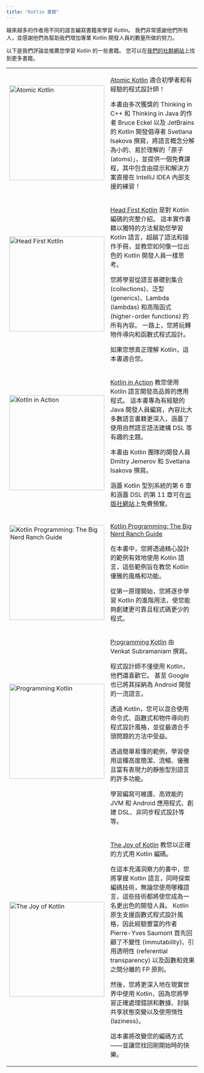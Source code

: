 ```yaml
---
title: "Kotlin 書籍"
---
```

越來越多的作者用不同的語言編寫書籍來學習 Kotlin。 我們非常感謝他們所有人，並感謝他們為幫助我們增加專業 Kotlin 開發人員的數量所做的努力。

以下是我們評論並推薦您學習 Kotlin 的一些書籍。 您可以在[我們的社群網站](https://kotlin.link/)上找到更多書籍。
<table >
<tr>
<td>
<img src="/img/atomic-kotlin.png" alt="Atomic Kotlin" width="250"/>
</td>
<td>

[Atomic Kotlin](https://www.atomickotlin.com/atomickotlin/) 適合初學者和有經驗的程式設計師！

本書由多次獲獎的 Thinking in C++ 和 Thinking in Java 的作者 Bruce Eckel 以及 JetBrains 的 Kotlin 開發倡導者 Svetlana Isakova 撰寫，將語言概念分解為小的、易於理解的「原子 (atoms)」，並提供一個免費課程，其中包含由提示和解決方案直接在 IntelliJ IDEA 內部支援的練習！
</td>
</tr>
<tr>
<td>
<img src="/img/head-first-kotlin.jpeg" alt="Head First Kotlin" width="250"/>
</td>
<td>

[Head First Kotlin](https://www.oreilly.com/library/view/head-first-kotlin/9781491996683/) 是對 Kotlin 編碼的完整介紹。 這本實作書籍以獨特的方法幫助您學習 Kotlin 語言，超越了語法和操作手冊，並教您如何像一位出色的 Kotlin 開發人員一樣思考。

您將學習從語言基礎到集合 (collections)、泛型 (generics)、Lambda (lambdas) 和高階函式 (higher-order functions) 的所有內容。 一路上，您將玩轉物件導向和函數式程式設計。

如果您想真正理解 Kotlin，這本書適合您。
</td>
</tr>
<tr>
<td>
<img src="/img/kotlin-in-action.png" alt="Kotlin in Action" width="250"/>
</td>
<td>

[Kotlin in Action](https://manning.com/books/kotlin-in-action) 教您使用 Kotlin 語言開發高品質的應用程式。 這本書專為有經驗的 Java 開發人員編寫，內容比大多數語言書籍更深入，涵蓋了使用自然語言語法建構 DSL 等有趣的主題。

本書由 Kotlin 團隊的開發人員 Dmitry Jemerov 和 Svetlana Isakova 撰寫。

涵蓋 Kotlin 型別系統的第 6 章和涵蓋 DSL 的第 11 章可在[出版社網站](https://www.manning.com/books/kotlin-in-action#downloads)上免費預覽。
</td>
</tr>
<tr>
<td>
<img src="/img/big-nerd-ranch-guide.jpg" alt="Kotlin Programming: The Big Nerd Ranch Guide" width="250"/>
</td>
<td>

[Kotlin Programming: The Big Nerd Ranch Guide](https://www.amazon.com/Kotlin-Programming-Nerd-Ranch-Guide/dp/0135161630)

在本書中，您將透過精心設計的範例有效地使用 Kotlin 語言，這些範例旨在教您 Kotlin 優雅的風格和功能。

從第一原理開始，您將逐步學習 Kotlin 的進階用法，使您能夠創建更可靠且程式碼更少的程式。
</td>
</tr>
<tr>
<td>
<img src="/img/programming-kotlin.png" alt="Programming Kotlin" width="250"/>
</td>
<td>

[Programming Kotlin](https://pragprog.com/book/vskotlin/programming-kotlin) 由 Venkat Subramaniam 撰寫。

程式設計師不僅使用 Kotlin，他們還喜歡它。 甚至 Google 也已將其採納為 Android 開發的一流語言。

透過 Kotlin，您可以混合使用命令式、函數式和物件導向的程式設計風格，並從最適合手頭問題的方法中受益。

透過簡單易懂的範例，學習使用這種高度簡潔、流暢、優雅且富有表現力的靜態型別語言的許多功能。

學習編寫可維護、高效能的 JVM 和 Android 應用程式、創建 DSL、非同步程式設計等等。
</td>
</tr>
<tr>
<td>
<img src="/img/joy-of-kotlin.png" alt="The Joy of Kotlin" width="250"/>
</td>
<td>

[The Joy of Kotlin](https://www.manning.com/books/the-joy-of-kotlin) 教您以正確的方式用 Kotlin 編碼。

在這本充滿洞察力的書中，您將掌握 Kotlin 語言，同時探索編碼技術，無論您使用哪種語言，這些技術都將使您成為一名更出色的開發人員。 Kotlin 原生支援函數式程式設計風格，因此經驗豐富的作者 Pierre-Yves Saumont 首先回顧了不變性 (immutability)、引用透明性 (referential transparency) 以及函數和效果之間分離的 FP 原則。

然後，您將更深入地在現實世界中使用 Kotlin，因為您將學習正確處理錯誤和數據、封裝共享狀態突變以及使用惰性 (laziness)。

這本書將改變您的編碼方式——並讓您找回剛開始時的快樂。
</td>
</tr>
</table>